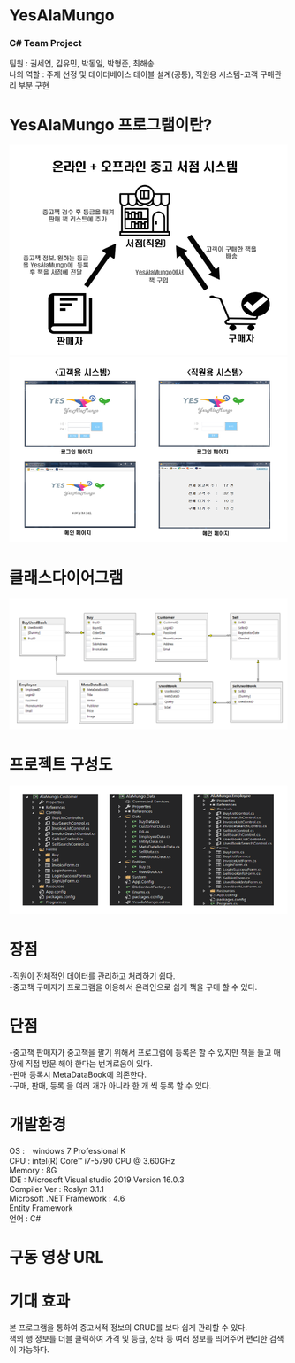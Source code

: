 # **YesAlaMungo**  

### **C# Team Project**  
팀원 : 권세연, 김유민, 박동일, 박형준, 최해송  
나의 역할 : 주제 선정 및 데이터베이스 테이블 설계(공통), 직원용 시스템-고객 구매관리 부분 구현  

# **YesAlaMungo 프로그램이란?**  
![시스템설명](./개발기술문서/시스템설명.PNG)  
![고객용_직원용_시스템](./개발기술문서/고객용_직원용_시스템.PNG)  
# **클래스다이어그램**  
![클래스다이어그램](./개발기술문서/클래스다이어그램.PNG) 
# **프로젝트 구성도**  
![프로젝트구성도](./개발기술문서/프로젝트구성도.PNG) 
# **장점**  
-직원이 전체적인 데이터를 관리하고 처리하기 쉽다.  
-중고책 구매자가 프로그램을 이용해서 온라인으로 쉽게 책을 구매 할 수 있다.  
# **단점**  
-중고책 판매자가 중고책을 팔기 위해서 프로그램에 등록은 할 수 있지만 책을 들고 매장에 직접 방문 해야 한다는 번거로움이 있다.  
-판매 등록시 MetaDataBook에 의존한다.  
-구매, 판매, 등록 을 여러 개가 아니라 한 개 씩 등록 할 수 있다.  
# **개발환경**    
OS :　windows 7 Professional K  
CPU : intel(R) Core™ i7-5790 CPU @ 3.60GHz   
Memory : 8G   
IDE : Microsoft Visual studio 2019 Version 16.0.3  
Compiler Ver : Roslyn 3.1.1  
Microsoft .NET Framework : 4.6  
Entity Framework   
언어 : C#  
# **구동 영상 URL**  
# **기대 효과**    
본 프로그램을 통하여 중고서적 정보의 CRUD를 보다 쉽게 관리할 수 있다.  
책의 행 정보를 더블 클릭하여 가격 및 등급, 상태 등 여러 정보를 띄어주어 편리한 검색이 가능하다.  
